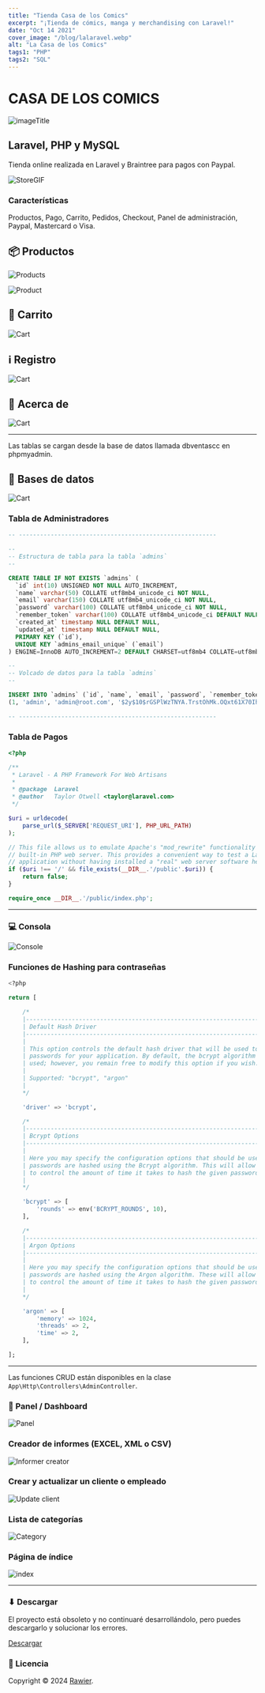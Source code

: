 ```yaml
---
title: "Tienda Casa de los Comics"
excerpt: "¡Tienda de cómics, manga y merchandising con Laravel!"
date: "Oct 14 2021"
cover_image: "/blog/lalaravel.webp"
alt: "La Casa de los Comics"
tags1: "PHP"
tags2: "SQL"
---
```


# CASA DE LOS COMICS

![imageTitle](https://i.ibb.co/f4TJcSD/casacomics.png)

## Laravel, PHP y MySQL

Tienda online realizada en Laravel y Braintree para pagos con Paypal.

![StoreGIF](https://i.imgur.com/GaOgDrE.gif)

### Características

Productos, Pago, Carrito, Pedidos, Checkout, Panel de administración, Paypal, Mastercard o Visa.

## 📦 Productos

![Products](https://i.imgur.com/wAEz6UJ.jpg)

![Product](https://i.imgur.com/3omPNj5.jpg)

## 🛒 Carrito

![Cart](https://i.imgur.com/0Pu4B4U.jpg)

## ℹ️ Registro

![Cart](https://i.imgur.com/ZGpxdHz.jpeg)

## 💁 Acerca de

![Cart](https://i.imgur.com/uovdT1p.jpeg)

---

Las tablas se cargan desde la base de datos llamada dbventascc en phpmyadmin.

## 🏨 Bases de datos

![Cart](https://i.imgur.com/Abyk012.jpeg)

### Tabla de Administradores

```sql
-- --------------------------------------------------------

--
-- Estructura de tabla para la tabla `admins`
--

CREATE TABLE IF NOT EXISTS `admins` (
  `id` int(10) UNSIGNED NOT NULL AUTO_INCREMENT,
  `name` varchar(50) COLLATE utf8mb4_unicode_ci NOT NULL,
  `email` varchar(150) COLLATE utf8mb4_unicode_ci NOT NULL,
  `password` varchar(100) COLLATE utf8mb4_unicode_ci NOT NULL,
  `remember_token` varchar(100) COLLATE utf8mb4_unicode_ci DEFAULT NULL,
  `created_at` timestamp NULL DEFAULT NULL,
  `updated_at` timestamp NULL DEFAULT NULL,
  PRIMARY KEY (`id`),
  UNIQUE KEY `admins_email_unique` (`email`)
) ENGINE=InnoDB AUTO_INCREMENT=2 DEFAULT CHARSET=utf8mb4 COLLATE=utf8mb4_unicode_ci;

--
-- Volcado de datos para la tabla `admins`
--

INSERT INTO `admins` (`id`, `name`, `email`, `password`, `remember_token`, `created_at`, `updated_at`) VALUES
(1, 'admin', 'admin@root.com', '$2y$10$rGSPlWzTNYA.TrstOhMk.OQxt61X70IhN6ekvk328hFEEEMJIGMby', 'am6MEUQjGTeNmjnASaeBKpzbyrOfqPM39BK7qp0zaC0axXJncsvoUeXXaV8P', '2021-05-03 08:12:39', '2021-05-03 08:12:39');

-- --------------------------------------------------------
```

### Tabla de Pagos

```php
<?php

/**
 * Laravel - A PHP Framework For Web Artisans
 *
 * @package  Laravel
 * @author   Taylor Otwell <taylor@laravel.com>
 */

$uri = urldecode(
    parse_url($_SERVER['REQUEST_URI'], PHP_URL_PATH)
);

// This file allows us to emulate Apache's "mod_rewrite" functionality from the
// built-in PHP web server. This provides a convenient way to test a Laravel
// application without having installed a "real" web server software here.
if ($uri !== '/' && file_exists(__DIR__.'/public'.$uri)) {
    return false;
}

require_once __DIR__.'/public/index.php';

```

---

### 💻 Consola

![Console](https://i.imgur.com/mdeSN2n.jpeg)

### Funciones de Hashing para contraseñas

```sql
<?php

return [

    /*
    |--------------------------------------------------------------------------
    | Default Hash Driver
    |--------------------------------------------------------------------------
    |
    | This option controls the default hash driver that will be used to hash
    | passwords for your application. By default, the bcrypt algorithm is
    | used; however, you remain free to modify this option if you wish.
    |
    | Supported: "bcrypt", "argon"
    |
    */

    'driver' => 'bcrypt',

    /*
    |--------------------------------------------------------------------------
    | Bcrypt Options
    |--------------------------------------------------------------------------
    |
    | Here you may specify the configuration options that should be used when
    | passwords are hashed using the Bcrypt algorithm. This will allow you
    | to control the amount of time it takes to hash the given password.
    |
    */

    'bcrypt' => [
        'rounds' => env('BCRYPT_ROUNDS', 10),
    ],

    /*
    |--------------------------------------------------------------------------
    | Argon Options
    |--------------------------------------------------------------------------
    |
    | Here you may specify the configuration options that should be used when
    | passwords are hashed using the Argon algorithm. These will allow you
    | to control the amount of time it takes to hash the given password.
    |
    */

    'argon' => [
        'memory' => 1024,
        'threads' => 2,
        'time' => 2,
    ],

];
```

---

Las funciones CRUD están disponibles en la clase `App\Http\Controllers\AdminController`.

### 🍏 Panel / Dashboard

![Panel](https://i.imgur.com/tjP4fUK.jpeg)

### Creador de informes (EXCEL, XML o CSV)

![Informer creator](https://i.imgur.com/CEHGtaz.jpeg)

### Crear y actualizar un cliente o empleado

![Update client](https://i.imgur.com/Uqew5jR.jpeg)

### Lista de categorías

![Category](https://i.imgur.com/VCgfsgQ.jpeg)

### Página de índice

![index](https://i.imgur.com/SWrm6qw.jpeg)

---

### ⬇ Descargar

El proyecto está obsoleto y no continuaré desarrollándolo, pero puedes descargarlo y solucionar los errores.

[Descargar](https://www.mediafire.com/file/o1mz1wkf2cuq6nt/CC.zip/file)

### 📝 Licencia

Copyright © 2024 [Rawier](https://rawier.vercel.app).